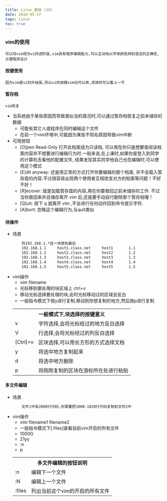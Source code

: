 ```yaml
---
title: Linux_基础 (28)
date: 2018-05-17
tags: Linux
toc: true
---
```


### vim的使用
    可以将vim视为vi的进阶版,vim具有程序编辑能力,可以主动地以字体颜色辨别语法的正确性,方便程序设计

<!-- more -->

#### 按键使用
    因为vim是vi的升级版,所以vi的按键vim也可以用,具体的可以看上一节

#### 暂存档
    vim恢复
- 当系统由于某些原因而导致类似当机情况时,可以通过暂存档恢复之前未储存的数据
    * 可能有其它人或程序在同时编辑这个文件
    * 在前一个vim环境中,可能因为某些不知名原因导致vim中断
- 可用按钮
    * [O]pen Read-Only 打开此档案成为只读档, 可以用在你只是想要查阅该档案内容并不想要进行编辑行为时.一般来说,在上课时,如果你是登入到同学的计算机去看他的配置文件, 结果发现其实同学他自己也在编辑时,可以使用这个模式
    * [E]dit anyway: 还是用正常的方式打开你要编辑的那个档案, 并不会载入暂存盘的内容.不过很容易出现两个使用者互相改变对方的档案等问题！不好不好！ 
    * [R]ecover: 就是加载暂存盘的内容,用在你要救回之前未储存的工作. 不过当你救回来并且储存离开 vim 后,还是要手动自行删除那个暂存档喔！ 
    * [Q]uit: 按下 q 就离开 vim ,不会进行任何动作回到命令提示字符. 
    * [A]bort: 忽略这个编辑行为,与quit类似

#### 块操作
- 场景
    ```bash
        将192.168.1.*这一块放到最后
        192.168.1.1		host1.class.net		host1		1.1
        192.168.1.2		host2.class.net		host2		1.2
        192.168.1.3		host3.class.net		host3		1.3
        192.168.1.4		host4.class.net		host4		1.4
        192.168.1.5		host5.class.net		host5		1.5
    ```
- vim操作
    * vim filename
    * 光标移到要处理的块区域上 ctrl+v
    * 移动光标选择要处理的块,此时光标移动过的区域会反白
    * 一般指令模式下按y进行复制,移动到你想复制的地方,然后按p进行复制
    <table><tr><th colspan="2">一般模式下,块选择的按键意义</th></tr><tr><td>v</td><td>字符选择,会将光标经过的地方反白选择</td></tr><tr><td>V</td><td>行选择,会将光标经过的列反白选择</td></tr><tr><td>[Ctrl]+v</td><td>区块选择,可以用长方形的方式选择文档</td></tr><tr><td>y</td><td>将选中地方复制起来</td></tr><tr><td>d</td><td>将选中地方删除</td></tr><tr><td>p</td><td>将刚刚复制的区块在游标所在处进行粘贴</td></tr></table>

#### 多文件编辑
- 场景
    ```bash
        文件1中有2000行代码,你需要把1000-1020行代码复制到文件2中
    ```
- vim操作
    * vim filename1 filename2
    * 一般指令模式下[:files]查看目前vim开启的所有文件
    * 1000G 
    * 21yy
    * :n
    * p
    <table><tr><th colspan="2">多文件编辑的按钮说明</th></tr><tr><td>:n</td><td>编辑下一个文件</td></tr><tr><td>:N</td><td>编辑上一个文件</td></tr><tr><td>:files</td><td>列出当前这个vim的开启的所有文件</td></tr></table>
